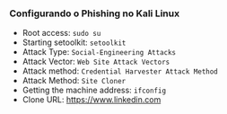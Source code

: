 ### Configurando o Phishing no Kali Linux

- Root access: ``` sudo su ```
- Starting setoolkit: ``` setoolkit ```
- Attack Type: ``` Social-Engineering Attacks ```
- Attack Vector: ``` Web Site Attack Vectors ```
- Attack method: ```Credential Harvester Attack Method ```
- Attack Method: ``` Site Cloner ```
- Getting the machine address: ``` ifconfig ```
- Clone URL: https://www.linkedin.com
